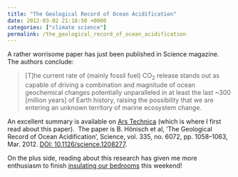 ```yaml
---
title: "The Geological Record of Ocean Acidification"
date: 2012-03-02 21:18:50 +0000
categories: ["climate science"]
permalink: /the_geological_record_of_ocean_acidification
---
```

A rather worrisome paper has just been published in Science magazine.
The authors conclude:

> \[T\]he current rate of (mainly fossil fuel) CO<sub>2</sub> release stands out
> as capable of driving a combination and magnitude of ocean geochemical
> changes potentially unparalleled in at least the last \~300 \[million
> years\] of Earth history, raising the possibility that we are entering
> an unknown territory of marine ecosystem change.

An excellent summary is available on [Ars
Technica](http://arstechnica.com/science/news/2012/03/ocean-acidification-could-become-worst-in-at-least-300-million-years.ars) (which
is where I first read about this paper).  The paper is B. Hönisch et al,
‘The Geological Record of Ocean Acidification’, Science, vol. 335, no.
6072, pp. 1058–1063, Mar. 2012. [DOI:
10.1126/science.1208277](http://dx.doi.org/10.1126/science.1208277).

On the plus side, reading about this research has given me more
enthusiasm to finish [insulating our
bedrooms](/planning_to_insulate_bedrooms_this_weekend) this weekend!

<!--break-->

